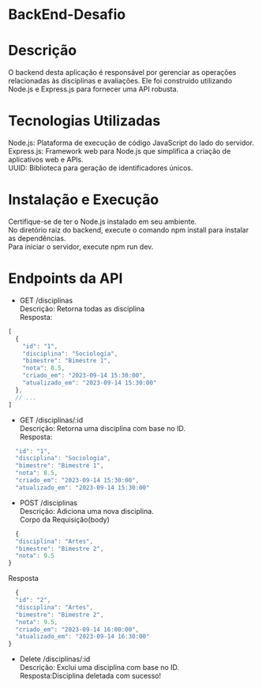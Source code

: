# BackEnd-Desafio

# Descrição

O backend desta aplicação é responsável por gerenciar as operações relacionadas às disciplinas e avaliações. Ele foi construído utilizando Node.js e Express.js para fornecer uma API robusta.

# Tecnologias Utilizadas

Node.js: Plataforma de execução de código JavaScript do lado do servidor.<br>
Express.js: Framework web para Node.js que simplifica a criação de aplicativos web e APIs.<br>
UUID: Biblioteca para geração de identificadores únicos.<br>

# Instalação e Execução
Certifique-se de ter o Node.js instalado em seu ambiente.<br>
No diretório raiz do backend, execute o comando npm install para instalar as dependências.<br>
Para iniciar o servidor, execute npm run dev.<br>

# Endpoints da API
  - GET /disciplinas<br>
Descrição: Retorna todas as disciplina<br>
Resposta:
```js
[
  {
    "id": "1",
    "disciplina": "Sociologia",
    "bimestre": "Bimestre 1",
    "nota": 8.5,
    "criado_em": "2023-09-14 15:30:00",
    "atualizado_em": "2023-09-14 15:30:00"
  },
  // ...
]
```

- GET /disciplinas/:id<br>
 Descrição: Retorna uma disciplina com base no ID.<br>
Resposta:
```js
  "id": "1",
  "disciplina": "Sociologia",
  "bimestre": "Bimestre 1",
  "nota": 8.5,
  "criado_em": "2023-09-14 15:30:00",
  "atualizado_em": "2023-09-14 15:30:00"
```

- POST /disciplinas<br>
  Descrição: Adiciona uma nova disciplina.<br>
  Corpo da Requisição(body)<br>
```js
  {
  "disciplina": "Artes",
  "bimestre": "Bimestre 2",
  "nota": 9.5
}
```
Resposta
```js
  {
  "id": "2",
  "disciplina": "Artes",
  "bimestre": "Bimestre 2",
  "nota": 9.5,
  "criado_em": "2023-09-14 16:00:00",
  "atualizado_em": "2023-09-14 16:30:00"
}
```
- Delete /disciplinas/:id<br>
 Descrição: Exclui uma disciplina com base no ID.<br>
Resposta:Disciplina deletada com sucesso!

